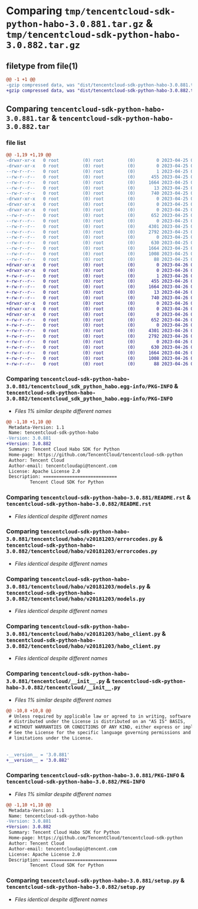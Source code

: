 # Comparing `tmp/tencentcloud-sdk-python-habo-3.0.881.tar.gz` & `tmp/tencentcloud-sdk-python-habo-3.0.882.tar.gz`

## filetype from file(1)

```diff
@@ -1 +1 @@
-gzip compressed data, was "dist/tencentcloud-sdk-python-habo-3.0.881.tar", last modified: Tue Apr 25 00:41:55 2023, max compression
+gzip compressed data, was "dist/tencentcloud-sdk-python-habo-3.0.882.tar", last modified: Wed Apr 26 03:26:15 2023, max compression
```

## Comparing `tencentcloud-sdk-python-habo-3.0.881.tar` & `tencentcloud-sdk-python-habo-3.0.882.tar`

### file list

```diff
@@ -1,19 +1,19 @@
-drwxr-xr-x   0 root         (0) root         (0)        0 2023-04-25 00:41:55.000000 tencentcloud-sdk-python-habo-3.0.881/
-drwxr-xr-x   0 root         (0) root         (0)        0 2023-04-25 00:41:55.000000 tencentcloud-sdk-python-habo-3.0.881/tencentcloud_sdk_python_habo.egg-info/
--rw-r--r--   0 root         (0) root         (0)        1 2023-04-25 00:41:55.000000 tencentcloud-sdk-python-habo-3.0.881/tencentcloud_sdk_python_habo.egg-info/dependency_links.txt
--rw-r--r--   0 root         (0) root         (0)      455 2023-04-25 00:41:55.000000 tencentcloud-sdk-python-habo-3.0.881/tencentcloud_sdk_python_habo.egg-info/SOURCES.txt
--rw-r--r--   0 root         (0) root         (0)     1664 2023-04-25 00:41:55.000000 tencentcloud-sdk-python-habo-3.0.881/tencentcloud_sdk_python_habo.egg-info/PKG-INFO
--rw-r--r--   0 root         (0) root         (0)       13 2023-04-25 00:41:55.000000 tencentcloud-sdk-python-habo-3.0.881/tencentcloud_sdk_python_habo.egg-info/top_level.txt
--rw-r--r--   0 root         (0) root         (0)      740 2023-04-25 00:41:55.000000 tencentcloud-sdk-python-habo-3.0.881/README.rst
-drwxr-xr-x   0 root         (0) root         (0)        0 2023-04-25 00:41:55.000000 tencentcloud-sdk-python-habo-3.0.881/tencentcloud/
-drwxr-xr-x   0 root         (0) root         (0)        0 2023-04-25 00:41:55.000000 tencentcloud-sdk-python-habo-3.0.881/tencentcloud/habo/
-drwxr-xr-x   0 root         (0) root         (0)        0 2023-04-25 00:41:55.000000 tencentcloud-sdk-python-habo-3.0.881/tencentcloud/habo/v20181203/
--rw-r--r--   0 root         (0) root         (0)      652 2023-04-25 00:41:55.000000 tencentcloud-sdk-python-habo-3.0.881/tencentcloud/habo/v20181203/errorcodes.py
--rw-r--r--   0 root         (0) root         (0)        0 2023-04-25 00:41:55.000000 tencentcloud-sdk-python-habo-3.0.881/tencentcloud/habo/v20181203/__init__.py
--rw-r--r--   0 root         (0) root         (0)     4301 2023-04-25 00:41:55.000000 tencentcloud-sdk-python-habo-3.0.881/tencentcloud/habo/v20181203/models.py
--rw-r--r--   0 root         (0) root         (0)     2792 2023-04-25 00:41:55.000000 tencentcloud-sdk-python-habo-3.0.881/tencentcloud/habo/v20181203/habo_client.py
--rw-r--r--   0 root         (0) root         (0)        0 2023-04-25 00:41:55.000000 tencentcloud-sdk-python-habo-3.0.881/tencentcloud/habo/__init__.py
--rw-r--r--   0 root         (0) root         (0)      630 2023-04-25 00:41:55.000000 tencentcloud-sdk-python-habo-3.0.881/tencentcloud/__init__.py
--rw-r--r--   0 root         (0) root         (0)     1664 2023-04-25 00:41:55.000000 tencentcloud-sdk-python-habo-3.0.881/PKG-INFO
--rw-r--r--   0 root         (0) root         (0)     1008 2023-04-25 00:41:55.000000 tencentcloud-sdk-python-habo-3.0.881/setup.py
--rw-r--r--   0 root         (0) root         (0)       88 2023-04-25 00:41:55.000000 tencentcloud-sdk-python-habo-3.0.881/setup.cfg
+drwxr-xr-x   0 root         (0) root         (0)        0 2023-04-26 03:26:15.000000 tencentcloud-sdk-python-habo-3.0.882/
+drwxr-xr-x   0 root         (0) root         (0)        0 2023-04-26 03:26:15.000000 tencentcloud-sdk-python-habo-3.0.882/tencentcloud_sdk_python_habo.egg-info/
+-rw-r--r--   0 root         (0) root         (0)        1 2023-04-26 03:26:15.000000 tencentcloud-sdk-python-habo-3.0.882/tencentcloud_sdk_python_habo.egg-info/dependency_links.txt
+-rw-r--r--   0 root         (0) root         (0)      455 2023-04-26 03:26:15.000000 tencentcloud-sdk-python-habo-3.0.882/tencentcloud_sdk_python_habo.egg-info/SOURCES.txt
+-rw-r--r--   0 root         (0) root         (0)     1664 2023-04-26 03:26:15.000000 tencentcloud-sdk-python-habo-3.0.882/tencentcloud_sdk_python_habo.egg-info/PKG-INFO
+-rw-r--r--   0 root         (0) root         (0)       13 2023-04-26 03:26:15.000000 tencentcloud-sdk-python-habo-3.0.882/tencentcloud_sdk_python_habo.egg-info/top_level.txt
+-rw-r--r--   0 root         (0) root         (0)      740 2023-04-26 03:26:14.000000 tencentcloud-sdk-python-habo-3.0.882/README.rst
+drwxr-xr-x   0 root         (0) root         (0)        0 2023-04-26 03:26:15.000000 tencentcloud-sdk-python-habo-3.0.882/tencentcloud/
+drwxr-xr-x   0 root         (0) root         (0)        0 2023-04-26 03:26:15.000000 tencentcloud-sdk-python-habo-3.0.882/tencentcloud/habo/
+drwxr-xr-x   0 root         (0) root         (0)        0 2023-04-26 03:26:15.000000 tencentcloud-sdk-python-habo-3.0.882/tencentcloud/habo/v20181203/
+-rw-r--r--   0 root         (0) root         (0)      652 2023-04-26 03:26:14.000000 tencentcloud-sdk-python-habo-3.0.882/tencentcloud/habo/v20181203/errorcodes.py
+-rw-r--r--   0 root         (0) root         (0)        0 2023-04-26 03:26:14.000000 tencentcloud-sdk-python-habo-3.0.882/tencentcloud/habo/v20181203/__init__.py
+-rw-r--r--   0 root         (0) root         (0)     4301 2023-04-26 03:26:14.000000 tencentcloud-sdk-python-habo-3.0.882/tencentcloud/habo/v20181203/models.py
+-rw-r--r--   0 root         (0) root         (0)     2792 2023-04-26 03:26:14.000000 tencentcloud-sdk-python-habo-3.0.882/tencentcloud/habo/v20181203/habo_client.py
+-rw-r--r--   0 root         (0) root         (0)        0 2023-04-26 03:26:14.000000 tencentcloud-sdk-python-habo-3.0.882/tencentcloud/habo/__init__.py
+-rw-r--r--   0 root         (0) root         (0)      630 2023-04-26 03:26:14.000000 tencentcloud-sdk-python-habo-3.0.882/tencentcloud/__init__.py
+-rw-r--r--   0 root         (0) root         (0)     1664 2023-04-26 03:26:15.000000 tencentcloud-sdk-python-habo-3.0.882/PKG-INFO
+-rw-r--r--   0 root         (0) root         (0)     1008 2023-04-26 03:26:14.000000 tencentcloud-sdk-python-habo-3.0.882/setup.py
+-rw-r--r--   0 root         (0) root         (0)       88 2023-04-26 03:26:15.000000 tencentcloud-sdk-python-habo-3.0.882/setup.cfg
```

### Comparing `tencentcloud-sdk-python-habo-3.0.881/tencentcloud_sdk_python_habo.egg-info/PKG-INFO` & `tencentcloud-sdk-python-habo-3.0.882/tencentcloud_sdk_python_habo.egg-info/PKG-INFO`

 * *Files 1% similar despite different names*

```diff
@@ -1,10 +1,10 @@
 Metadata-Version: 1.1
 Name: tencentcloud-sdk-python-habo
-Version: 3.0.881
+Version: 3.0.882
 Summary: Tencent Cloud Habo SDK for Python
 Home-page: https://github.com/TencentCloud/tencentcloud-sdk-python
 Author: Tencent Cloud
 Author-email: tencentcloudapi@tencent.com
 License: Apache License 2.0
 Description: ============================
         Tencent Cloud SDK for Python
```

### Comparing `tencentcloud-sdk-python-habo-3.0.881/README.rst` & `tencentcloud-sdk-python-habo-3.0.882/README.rst`

 * *Files identical despite different names*

### Comparing `tencentcloud-sdk-python-habo-3.0.881/tencentcloud/habo/v20181203/errorcodes.py` & `tencentcloud-sdk-python-habo-3.0.882/tencentcloud/habo/v20181203/errorcodes.py`

 * *Files identical despite different names*

### Comparing `tencentcloud-sdk-python-habo-3.0.881/tencentcloud/habo/v20181203/models.py` & `tencentcloud-sdk-python-habo-3.0.882/tencentcloud/habo/v20181203/models.py`

 * *Files identical despite different names*

### Comparing `tencentcloud-sdk-python-habo-3.0.881/tencentcloud/habo/v20181203/habo_client.py` & `tencentcloud-sdk-python-habo-3.0.882/tencentcloud/habo/v20181203/habo_client.py`

 * *Files identical despite different names*

### Comparing `tencentcloud-sdk-python-habo-3.0.881/tencentcloud/__init__.py` & `tencentcloud-sdk-python-habo-3.0.882/tencentcloud/__init__.py`

 * *Files 1% similar despite different names*

```diff
@@ -10,8 +10,8 @@
 # Unless required by applicable law or agreed to in writing, software
 # distributed under the License is distributed on an "AS IS" BASIS,
 # WITHOUT WARRANTIES OR CONDITIONS OF ANY KIND, either express or implied.
 # See the License for the specific language governing permissions and
 # limitations under the License.
 
 
-__version__ = '3.0.881'
+__version__ = '3.0.882'
```

### Comparing `tencentcloud-sdk-python-habo-3.0.881/PKG-INFO` & `tencentcloud-sdk-python-habo-3.0.882/PKG-INFO`

 * *Files 1% similar despite different names*

```diff
@@ -1,10 +1,10 @@
 Metadata-Version: 1.1
 Name: tencentcloud-sdk-python-habo
-Version: 3.0.881
+Version: 3.0.882
 Summary: Tencent Cloud Habo SDK for Python
 Home-page: https://github.com/TencentCloud/tencentcloud-sdk-python
 Author: Tencent Cloud
 Author-email: tencentcloudapi@tencent.com
 License: Apache License 2.0
 Description: ============================
         Tencent Cloud SDK for Python
```

### Comparing `tencentcloud-sdk-python-habo-3.0.881/setup.py` & `tencentcloud-sdk-python-habo-3.0.882/setup.py`

 * *Files identical despite different names*

